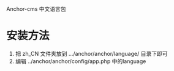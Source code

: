 Anchor-cms 中文语言包

安装方法
===========================
1. 把 zh_CN 文件夹放到 .../anchor/anchor/language/ 目录下即可
2. 编辑 ../anchor/anchor/config/app.php 中的language
